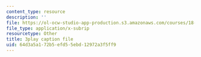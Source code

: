 ```yaml
---
content_type: resource
description: ''
file: https://ol-ocw-studio-app-production.s3.amazonaws.com/courses/18-01sc-single-variable-calculus-fall-2010/64d3a5a172b5efd55ebd12972a3f5ff9_R9a_NHXrBcg.srt
file_type: application/x-subrip
resourcetype: Other
title: 3play caption file
uid: 64d3a5a1-72b5-efd5-5ebd-12972a3f5ff9
---
```

